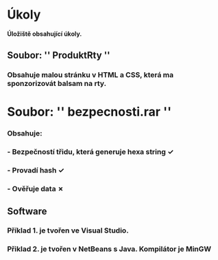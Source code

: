 # Úkoly
**Úložiště obsahující úkoly.**








##  Soubor: '' ProduktRty '' 
### Obsahuje malou stránku v HTML a CSS, která ma sponzorizovát balsam na rty.








# Soubor: '' bezpecnosti.rar '' 
### Obsahuje: 
### - **Bezpečností třidu, která generuje hexa string ✓**
### - **Provadí hash ✓**
### - **Ověřuje data ✗**

## Software
### Příklad 1. je tvořen ve Visual Studio.
### Přiklad 2. je tvořen v NetBeans s Java. Kompilátor je MinGW



